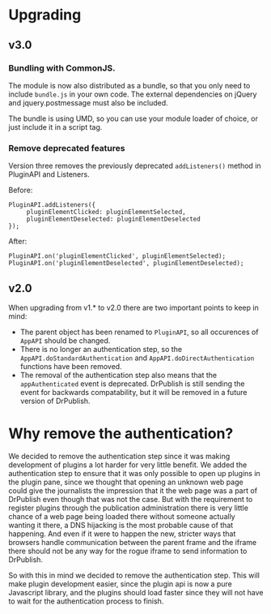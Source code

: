 Upgrading
=========

v3.0
----

### Bundling with CommonJS.

The module is now also distributed as a bundle, so that you only need to include `bundle.js` in your own code. The external dependencies on jQuery and jquery.postmessage must also be included.

The bundle is using UMD, so you can use your module loader of choice, or just include it in a script tag.

### Remove deprecated features

Version three removes the previously deprecated `addListeners()` method in PluginAPI and Listeners.

Before:

    PluginAPI.addListeners({
         pluginElementClicked: pluginElementSelected,
         pluginElementDeselected: pluginElementDeselected
    });

After:

    PluginAPI.on('pluginElementClicked', pluginElementSelected);
    PluginAPI.on('pluginElementDeselected', pluginElementDeselected);


v2.0
----

When upgrading from v1.* to v2.0 there are two important points to keep in mind:
 * The parent object has been renamed to ```PluginAPI```, so all occurences of ```AppAPI``` should be changed.
 * There is no longer an authentication step, so the ```AppAPI.doStandardAuthentication``` and ```AppAPI.doDirectAuthentication``` functions have been removed.
 * The removal of the authentication step also means that the ```appAuthenticated``` event is deprecated. DrPublish is still sending the event for backwards compatability, but it will be removed in a future version of DrPublish.


 Why remove the authentication?
 ==============================
 We decided to remove the authentication step since it was making development of plugins a lot harder for very little benefit. We added the authentication step to ensure that it was only possible to open up plugins in the plugin pane, since we thought that opening an unknown web page could give the journalists the impression that it the web page was a part of DrPublish even though that was not the case. But with the requirement to register plugins through the publication administration there is very little chance of a web page being loaded there without someone actually wanting it there, a DNS hijacking is the most probable cause of that happening. And even if it were to happen the new, stricter ways that browsers handle communication between the parent frame and the iframe there should not be any way for the rogue iframe to send information to DrPublish.

 So with this in mind we decided to remove the authentication step. This will make plugin development easier, since the plugin api is now a pure Javascript library, and the plugins should load faster since they will not have to wait for the authentication process to finish.
